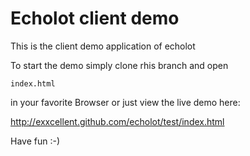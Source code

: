 Echolot client demo
===
This is the client demo application of echolot

To start the demo simply clone rhis branch and open

    index.html
    
in your favorite Browser or just view the live demo here:

http://exxcellent.github.com/echolot/test/index.html

Have fun :-)
